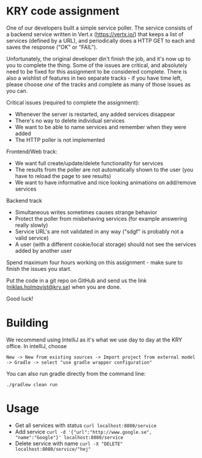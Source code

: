 # KRY code assignment

One of our developers built a simple service poller.
The service consists of a backend service written in Vert.x (https://vertx.io/) that keeps a list of services (defined by a URL), and periodically does a HTTP GET to each and saves the response ("OK" or "FAIL").

Unfortunately, the original developer din't finish the job, and it's now up to you to complete the thing.
Some of the issues are critical, and absolutely need to be fixed for this assignment to be considered complete.
There is also a wishlist of features in two separate tracks - if you have time left, please choose *one* of the tracks and complete as many of those issues as you can.

Critical issues (required to complete the assignment):

- Whenever the server is restarted, any added services disappear
- There's no way to delete individual services
- We want to be able to name services and remember when they were added
- The HTTP poller is not implemented

Frontend/Web track:
- We want full create/update/delete functionality for services
- The results from the poller are not automatically shown to the user (you have to reload the page to see results)
- We want to have informative and nice looking animations on add/remove services

Backend track
- Simultaneous writes sometimes causes strange behavior
- Protect the poller from misbehaving services (for example answering really slowly)
- Service URL's are not validated in any way ("sdgf" is probably not a valid service)
- A user (with a different cookie/local storage) should not see the services added by another user

Spend maximum four hours working on this assignment - make sure to finish the issues you start.

Put the code in a git repo on GitHub and send us the link (niklas.holmqvist@kry.se) when you are done.

Good luck!

# Building
We recommend using IntelliJ as it's what we use day to day at the KRY office.
In intelliJ, choose
```
New -> New from existing sources -> Import project from external model -> Gradle -> select "use gradle wrapper configuration"
```

You can also run gradle directly from the command line:
```
./gradlew clean run
```
# Usage
- Get all services with status `curl localhost:8080/service`
- Add service `curl -d '{"url":"http://www.google.se", "name":"Google"}' localhost:8080/service`
- Delete service with name `curl -X "DELETE" localhost:8080/service/"hej"` 